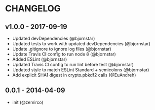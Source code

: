 # CHANGELOG

## v1.0.0 - 2017-09-19
- Updated devDependencies (@bjornstar)
- Updated tests to work with updated devDependencies (@bjornstar)
- Update .gitignore to ignore log files (@bjornstar)
- Update Travis CI config to run node 8 (@bjornstar)
- Added ESLint (@bjornstar)
- Updated Travis CI config to run lint before test (@bjornstar)
- Updated style to match ESLint Standard + semicolons (@bjornstar)
- Add explicit SHA1 digest in crypto.pbkdf2 calls (@EuAndreh)

## 0.0.1 - 2014-04-09
- init (@zemirco)
